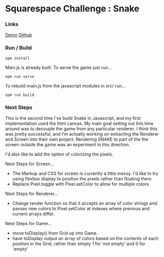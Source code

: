 # Squarespace Challenge : Snake

### Links

[Demo](https://rawgit.com/adamwatters/snake2/master/index.html)
[Github](https://github.com/adamwatters/snake2)

### Run / Build

`npm install`

Main.js is already built. To serve the game just run...

`npm run serve`

To rebuild main.js from the javascript modules in src/ run...

`npm run build`

### Next Steps

This is the second time I've build Snake in Javascript, and my first implementation used the html canvas. My main goal setting out this time around was to decouple the game from any particular renderer. I think this was pretty successful, and I'm actually working on extracting the Renderer and Screen into their own project. Rendering SNAKE to part of the the screen outside the game was an experiment in this direction.

I'd also like to add the option of colorizing the pixels.

Next Steps for Screen...
* The Markup and CSS for screen is currently a little messy. I'd like to try using flexbox display to position the pixels rather than floating them.
* Replace Pixel.toggle with Pixel.setColor to allow for multiple colors

Next Steps for Renderer...
* Change render function so that it accepts an array of color strings and passes new colors to Pixel.setColor at indexes where previous and current arrays differ.

Next Steps for Game...
* move toDisplay() from Grid up into Game.
* have toDisplay output an array of colors based on the contents of each position in the Grid, rather than simply 1 for 'not empty' and 0 for 'empty'